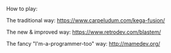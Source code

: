 How to play:

The traditional way: https://www.carpeludum.com/kega-fusion/

The new & improved way: https://www.retrodev.com/blastem/

The fancy "I'm-a-programmer-too" way: http://mamedev.org/
